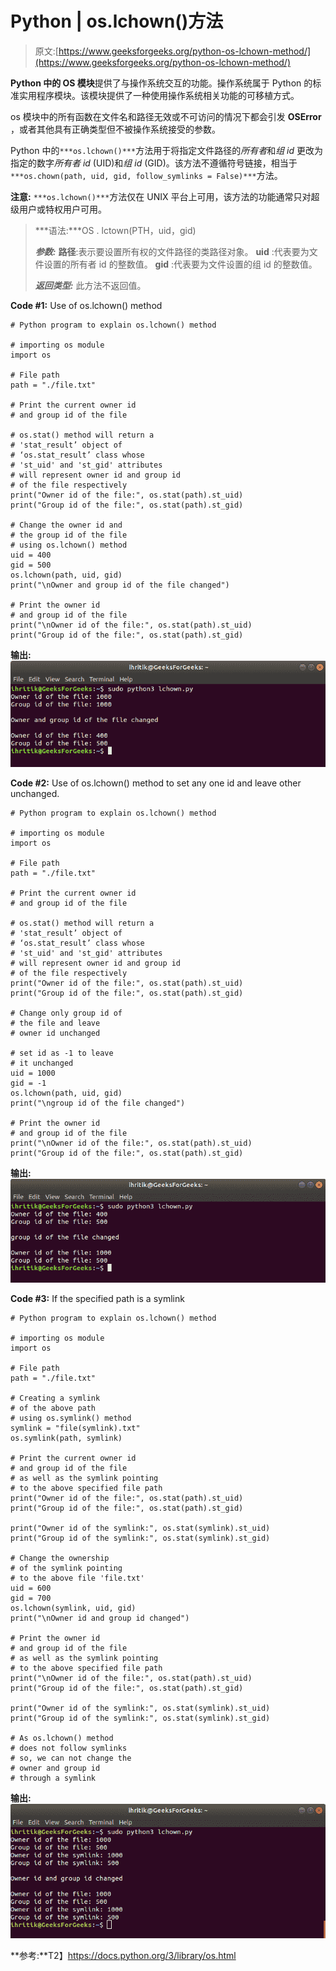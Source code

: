 # Python | os.lchown()方法

> 原文:[https://www.geeksforgeeks.org/python-os-lchown-method/](https://www.geeksforgeeks.org/python-os-lchown-method/)

**Python 中的 OS 模块**提供了与操作系统交互的功能。操作系统属于 Python 的标准实用程序模块。该模块提供了一种使用操作系统相关功能的可移植方式。

os 模块中的所有函数在文件名和路径无效或不可访问的情况下都会引发 **OSError** ，或者其他具有正确类型但不被操作系统接受的参数。

Python 中的`***os.lchown()***`方法用于将指定文件路径的*所有者*和*组 id* 更改为指定的数字*所有者 id* (UID)和*组 id* (GID)。该方法不遵循符号链接，相当于`***os.chown(path, uid, gid, follow_symlinks = False)***`方法。

**注意:** `***os.lchown()***`方法仅在 UNIX 平台上可用，该方法的功能通常只对超级用户或特权用户可用。

> ***语法:***OS . lctown(PTH，uid，gid)
> 
> ***参数:***
> **路径**:表示要设置所有权的文件路径的类路径对象。
> **uid** :代表要为文件设置的所有者 id 的整数值。
> **gid** :代表要为文件设置的组 id 的整数值。
> 
> ***返回类型:*** 此方法不返回值。

**Code #1:** Use of os.lchown() method

```
# Python program to explain os.lchown() method 

# importing os module 
import os

# File path
path = "./file.txt"

# Print the current owner id
# and group id of the file

# os.stat() method will return a 
# 'stat_result’ object of
# ‘os.stat_result’ class whose
# 'st_uid' and 'st_gid' attributes
# will represent owner id and group id
# of the file respectively 
print("Owner id of the file:", os.stat(path).st_uid)
print("Group id of the file:", os.stat(path).st_gid) 

# Change the owner id and 
# the group id of the file
# using os.lchown() method
uid = 400
gid = 500
os.lchown(path, uid, gid)
print("\nOwner and group id of the file changed")

# Print the owner id
# and group id of the file
print("\nOwner id of the file:", os.stat(path).st_uid)
print("Group id of the file:", os.stat(path).st_gid) 
```

**输出:**
![os.lchown() mwthod terminal output](img/bc995b01bef15b953107dde61662be8b.png)

**Code #2:** Use of os.lchown() method to set any one id and leave other unchanged.

```
# Python program to explain os.lchown() method 

# importing os module 
import os

# File path
path = "./file.txt"

# Print the current owner id
# and group id of the file

# os.stat() method will return a 
# 'stat_result’ object of
# ‘os.stat_result’ class whose
# 'st_uid' and 'st_gid' attributes
# will represent owner id and group id
# of the file respectively 
print("Owner id of the file:", os.stat(path).st_uid)
print("Group id of the file:", os.stat(path).st_gid) 

# Change only group id of 
# the file and leave 
# owner id unchanged

# set id as -1 to leave
# it unchanged
uid = 1000
gid = -1
os.lchown(path, uid, gid)
print("\ngroup id of the file changed")

# Print the owner id
# and group id of the file
print("\nOwner id of the file:", os.stat(path).st_uid)
print("Group id of the file:", os.stat(path).st_gid) 
```

**输出:**
![os.lchown() method terminal output](img/0750841325c99ef35aff81f5bc827384.png)

**Code #3:** If the specified path is a symlink

```
# Python program to explain os.lchown() method 

# importing os module 
import os

# File path
path = "./file.txt"

# Creating a symlink
# of the above path  
# using os.symlink() method
symlink = "file(symlink).txt"
os.symlink(path, symlink)

# Print the current owner id
# and group id of the file
# as well as the symlink pointing
# to the above specified file path 
print("Owner id of the file:", os.stat(path).st_uid)
print("Group id of the file:", os.stat(path).st_gid) 

print("Owner id of the symlink:", os.stat(symlink).st_uid)
print("Group id of the symlink:", os.stat(symlink).st_gid) 

# Change the ownership 
# of the symlink pointing 
# to the above file 'file.txt'
uid = 600
gid = 700
os.lchown(symlink, uid, gid)
print("\nOwner id and group id changed")

# Print the owner id
# and group id of the file
# as well as the symlink pointing
# to the above specified file path
print("\nOwner id of the file:", os.stat(path).st_uid)
print("Group id of the file:", os.stat(path).st_gid) 

print("Owner id of the symlink:", os.stat(symlink).st_uid)
print("Group id of the symlink:", os.stat(symlink).st_gid)

# As os.lchown() method
# does not follow symlinks
# so, we can not change the
# owner and group id 
# through a symlink 
```

**输出:**
![os.lchown() method terminal output](img/d0ed3cbc903404d9a8b25887b2dc25b3.png)

**参考:**T2】https://docs.python.org/3/library/os.html